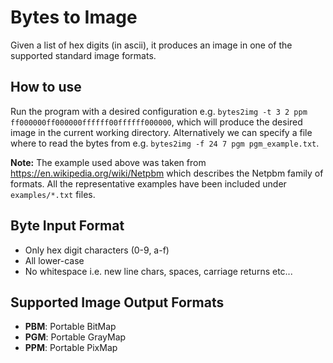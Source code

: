# Bytes to Image
Given a list of hex digits (in ascii), it produces an image in one of the
supported standard image formats.

## How to use
Run the program with a desired configuration e.g. ```bytes2img -t 3 2 ppm
ff000000ff000000ffffff00ffffff000000```, which will produce the desired image in
the current working directory. Alternatively we can specify a file where to read
the bytes from e.g. ```bytes2img -f 24 7 pgm pgm_example.txt```.

**Note:** The example used above was taken from
https://en.wikipedia.org/wiki/Netpbm which describes the Netpbm family of
formats. All the representative examples have been included under
```examples/*.txt``` files.

## Byte Input Format
- Only hex digit characters (0-9, a-f)
- All lower-case
- No whitespace i.e. new line chars, spaces, carriage returns etc...

## Supported Image Output Formats
- **PBM**: Portable BitMap
- **PGM**: Portable GrayMap
- **PPM**: Portable PixMap